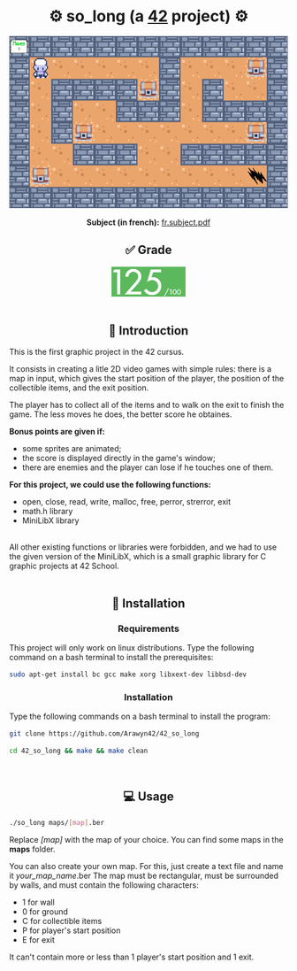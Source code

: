 <div align="center">
  <h1>⚙️ so_long (a <a href="https://42perpignan.fr/">42</a> project) ⚙️</h1>
  <img src="preview.gif" alt="Preview">
  <p><b>Subject (in french):</b> <a href="fr.subject.pdf">fr.subject.pdf</a></p>
</div>
<div align="center">
  <h2>✅ Grade</h2>
  <img src="grade.png" alt="Grade">
</div><br>

## <div align="center">📄 Introduction</div>
This is the first graphic project in the 42 cursus.

It consists in creating a litle 2D video games with simple rules: there is a map in input, which gives the start position of the player, the position of the collectible items, and the exit position.

The player has to collect all of the items and to walk on the exit to finish the game. The less moves he does, the better score he obtaines.

**Bonus points are given if:**
- some sprites are animated;
- the score is displayed directly in the game's window;
- there are enemies and the player can lose if he touches one of them.

**For this project, we could use the following functions:**

- open, close, read, write, malloc, free, perror, strerror, exit
- math.h library
- MiniLibX library
<br>
All other existing functions or libraries were forbidden, and we had to use the given version of the MiniLibX, which is a small graphic library for C graphic projects at 42 School.
<br><br>

## <div align="center">💾 Installation</div>
### <div align="center">Requirements</div>
This project will only work on linux distributions.
Type the following command on a bash terminal to install the prerequisites:
```bash
sudo apt-get install bc gcc make xorg libxext-dev libbsd-dev
```

### <div align="center">Installation</div>
Type the following commands on a bash terminal to install the program:
```bash
git clone https://github.com/Arawyn42/42_so_long
```
```bash
cd 42_so_long && make && make clean
```
<br>

## <div align="center">💻 Usage</div>
```bash
./so_long maps/[map].ber
```
Replace *[map]* with the map of your choice. You can find some maps in the **maps** folder.

You can also create your own map. For this, just create a text file and name it *your_map_name*.ber
The map must be rectangular, must be surrounded by walls, and must contain the following characters:
- 1 for wall
- 0 for ground
- C for collectible items
- P for player's start position
- E for exit

It can't contain more or less than 1 player's start position and 1 exit.